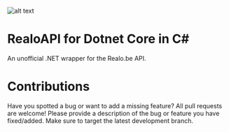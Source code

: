 ![alt text](https://github.com/Viincenttt/MollieApi/workflows/Run%20automated%20tests/badge.svg "Automated Tests")

# RealoAPI for Dotnet Core in C#

An unofficial .NET wrapper for the Realo.be API.
# Contributions

Have you spotted a bug or want to add a missing feature? All pull requests are welcome! Please provide a description of the bug or feature you have fixed/added. Make sure to target the latest development branch.

